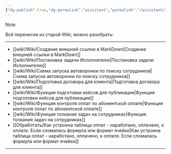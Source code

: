 ```yaml
---
{"dg-publish":true,"dg-permalink":"assistant","permalink":"/assistant/"}
---
```





> [!NOTE]
> Всё перенесли из старой Wiki, можно разобрать:

---
- [[wiki/Wiki/Создание внешней ссылки в MarkDown\|Создание внешней ссылки в MarkDown]]
- [[wiki/Wiki/Постановка задачи Исполнителю\|Постановка задачи Исполнителю]]
- [[wiki/Wiki/Схема запуска автоворонки по поиску сотрудников\|Схема запуска автоворонки по поиску сотрудников]]
- [[wiki/Wiki/Подготовка договора для клиента\|Подготовка договора для клиента]]
- [[wiki/Wiki/Функция подготовки кейсов для публикации\|Функция подготовки кейсов для публикации]]
- [[wiki/Wiki/Функция контроля оплат по абонентской оплате\|Функция контроля оплат по абонентской оплате]]
- [[wiki/Wiki/Функция толкания задач на сотрудниках\|Функция толкания задач на сотрудниках]]
- [[Обработать/Как устроена таблица оплат - наработано, оплачено, к оплате. Если сломалась формула или формат ячейки\|Как устроена таблица оплат - наработано, оплачено, к оплате. Если сломалась формула или формат ячейки]]

---
